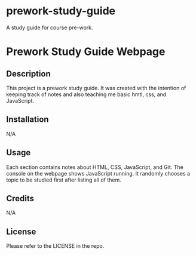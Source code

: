 # prework-study-guide
A study guide for course pre-work.

# Prework Study Guide Webpage

## Description

This project is a prework study guide. It was created with the intention of keeping track of notes and also teaching me basic hmtl, css, and JavaScript.

## Installation

N/A

## Usage

Each section contains notes about HTML, CSS, JavaScript, and Git. The console on the webpage shows JavaScript running. It randomly chooses a topic to be studied first after listing all of them. 

## Credits

N/A

## License

Please refer to the LICENSE in the repo.
